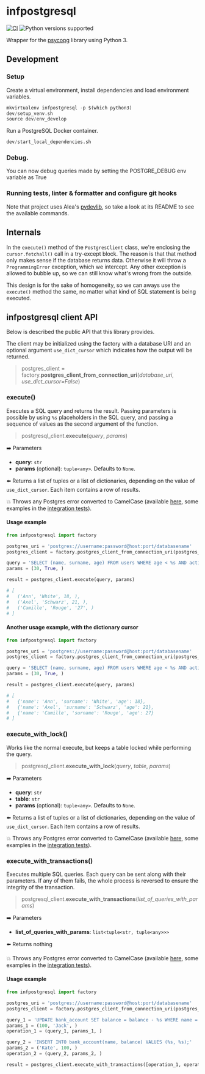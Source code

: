 # infpostgresql

[![CI](https://github.com/aleasoluciones/infpostgresql/actions/workflows/ci.yml/badge.svg)](https://github.com/aleasoluciones/infpostgresql/actions/workflows/ci.yml)
![Python versions supported](https://img.shields.io/badge/supports%20python-3.9%20|%203.10%20|%203.11-blue.svg)

Wrapper for the [psycopg](https://www.psycopg.org) library using Python 3.

## Development

### Setup

Create a virtual environment, install dependencies and load environment variables.

```python
mkvirtualenv infpostgresql -p $(which python3)
dev/setup_venv.sh
source dev/env_develop
```

Run a PostgreSQL Docker container.

```python
dev/start_local_dependencies.sh
```
### Debug. 

You can now debug queries made by setting the POSTGRE_DEBUG env variable as True

### Running tests, linter & formatter and configure git hooks

Note that project uses Alea's [pydevlib](https://github.com/aleasoluciones/pydevlib), so take a look at its README to see the available commands.

## Internals

In the `execute()` method of the `PostgresClient` class, we're enclosing the `cursor.fetchall()` call in a try-except block. The reason is that that method only makes sense if the database returns data. Otherwise it will throw a `ProgrammingError` exception, which we intercept. Any other exception is allowed to bubble up, so we can still know what's wrong from the outside.

This design is for the sake of homogeneity, so we can aways use the `execute()` method the same, no matter what kind of SQL statement is being executed.

## infpostgresql client API

Below is described the public API that this library provides.

The client may be initialized using the factory with a database URI and an optional argument `use_dict_cursor` which indicates how the output will be returned.

> postgres_client = factory.**postgres_client_from_connection_uri**(*database_uri*, *use_dict_cursor=False*)

### execute()

Executes a SQL query and returns the result. Passing parameters is possible by using `%s` placeholders in the SQL query, and passing a sequence of values as the second argument of the function.

> postgresql_client.**execute**(*query*, *params*)

➡️ Parameters

- **query**: `str`
- **params** (optional): `tuple<any>`. Defaults to `None`.

⬅️ Returns a list of tuples or a list of dictionaries, depending on the value of `use_dict_cursor`. Each item contains a row of results.

💥 Throws any Postgres error converted to CamelCase (available [here](https://www.postgresql.org/docs/12/errcodes-appendix.html), some examples in the [integration tests](integration_specs/postgresql_spec.py)).

#### Usage example

```python
from infpostgresql import factory

postgres_uri = 'postgres://username:password@host:port/databasename'
postgres_client = factory.postgres_client_from_connection_uri(postgres_uri)

query = 'SELECT (name, surname, age) FROM users WHERE age < %s AND active = %s;'
params = (30, True, )

result = postgres_client.execute(query, params)

# [
#   ('Ann', 'White', 18, ),
#   ('Axel', 'Schwarz', 21, ),
#   ('Camille', 'Rouge', '27', )
# ]
```

#### Another usage example, with the dictionary cursor

```python
from infpostgresql import factory

postgres_uri = 'postgres://username:password@host:port/databasename'
postgres_client = factory.postgres_client_from_connection_uri(postgres_uri, use_dict_cursor=True)

query = 'SELECT (name, surname, age) FROM users WHERE age < %s AND active = %s;'
params = (30, True, )

result = postgres_client.execute(query, params)

# [
#   {'name': 'Ann', 'surname': 'White', 'age': 18},
#   {'name': 'Axel', 'surname': 'Schwarz', 'age': 21},
#   {'name': 'Camille', 'surname': 'Rouge', 'age': 27}
# ]
```

### execute_with_lock()

Works like the normal execute, but keeps a table locked while performing the query.

> postgresql_client.**execute_with_lock**(*query*, *table*, *params*)

➡️ Parameters

- **query**: `str`
- **table**: `str`
- **params** (optional): `tuple<any>`. Defaults to `None`.

⬅️ Returns a list of tuples or a list of dictionaries, depending on the value of `use_dict_cursor`. Each item contains a row of results.

💥 Throws any Postgres error converted to CamelCase (available [here](https://www.postgresql.org/docs/12/errcodes-appendix.html), some examples in the [integration tests](integration_specs/postgresql_spec.py)).

### execute_with_transactions()

Executes multiple SQL queries. Each query can be sent along with their parameters. If any of them fails, the whole process is reversed to ensure the integrity of the transaction.

> postgresql_client.**execute_with_transactions**(*list_of_queries_with_params*)

➡️ Parameters

- **list_of_queries_with_params**: `list<tuple<str, tuple<any>>>`

⬅️ Returns nothing

💥 Throws any Postgres error converted to CamelCase (available [here](https://www.postgresql.org/docs/12/errcodes-appendix.html), some examples in the [integration tests](integration_specs/postgresql_spec.py)).

#### Usage example

```python
from infpostgresql import factory

postgres_uri = 'postgres://username:password@host:port/databasename'
postgres_client = factory.postgres_client_from_connection_uri(postgres_uri)

query_1 = 'UPDATE bank_account SET balance = balance - %s WHERE name = %s;'
params_1 = (100, 'Jack', )
operation_1 = (query_1, params_1, )

query_2 = 'INSERT INTO bank_account(name, balance) VALUES (%s, %s);'
params_2 = ('Kate', 100, )
operation_2 = (query_2, params_2, )

result = postgres_client.execute_with_transactions([operation_1, operation_2])
```
